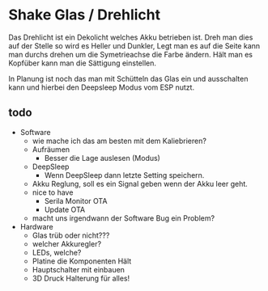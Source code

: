 # Shake Glas / Drehlicht

Das Drehlicht ist ein Dekolicht welches Akku betrieben ist.
Dreh man dies auf der Stelle so wird es Heller und Dunkler,
Legt man es auf die Seite kann man durchs drehen um die Symetrieachse die Farbe ändern.
Hält man es Kopfüber kann man die Sättigung einstellen. 

In Planung ist noch das man mit Schütteln das Glas ein und ausschalten kann und hierbei den Deepsleep Modus vom ESP nutzt.

## todo
- Software
  - wie mache ich das am besten mit dem Kaliebrieren?
  - Aufräumen
    - Besser die Lage auslesen (Modus)
  - DeepSleep
    - Wenn DeepSleep dann letzte Setting speichern.
  - Akku Reglung, soll es ein Signal geben wenn der Akku leer geht.
  - nice to have
    - Serila Monitor OTA
    - Update OTA
  - macht uns irgendwann der Software Bug ein Problem?
- Hardware
  - Glas trüb oder nicht???
  - welcher Akkuregler?
  - LEDs, welche?
  - Platine die Komponenten Hält
  - Hauptschalter mit einbauen
  - 3D Druck Halterung für alles!